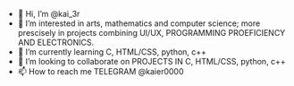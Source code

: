 - 👋 Hi, I’m @kai_3r
- 👀 I’m interested in arts, mathematics and computer science; more prescisely in projects combining UI/UX, PROGRAMMING PROEFICIENCY AND ELECTRONICS. 
- 🌱 I’m currently learning C, HTML/CSS, python, c++
- 💞️ I’m looking to collaborate on PROJECTS IN C, HTML/CSS, python, c++  
- 📫 How to reach me TELEGRAM @kaier0000

<!---
TATEFARREL/TATEFARREL is a ✨ special ✨ repository because its `README.md` (this file) appears on your GitHub profile.
You can click the Preview link to take a look at your changes.
--->
